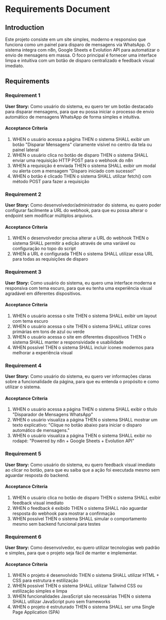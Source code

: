 # Requirements Document

## Introduction

Este projeto consiste em um site simples, moderno e responsivo que funciona como um painel para disparo de mensagens via WhatsApp. O sistema integra com n8n, Google Sheets e Evolution API para automatizar o envio de mensagens em massa. O foco principal é fornecer uma interface limpa e intuitiva com um botão de disparo centralizado e feedback visual imediato.

## Requirements

### Requirement 1

**User Story:** Como usuário do sistema, eu quero ter um botão destacado para disparar mensagens, para que eu possa iniciar o processo de envio automático de mensagens WhatsApp de forma simples e intuitiva.

#### Acceptance Criteria

1. WHEN o usuário acessa a página THEN o sistema SHALL exibir um botão "Disparar Mensagens" claramente visível no centro da tela ou painel lateral
2. WHEN o usuário clica no botão de disparo THEN o sistema SHALL enviar uma requisição HTTP POST para o webhook do n8n
3. WHEN a requisição é enviada THEN o sistema SHALL exibir um modal ou alerta com a mensagem "Disparo iniciado com sucesso!"
4. WHEN o botão é clicado THEN o sistema SHALL utilizar fetch() com método POST para fazer a requisição

### Requirement 2

**User Story:** Como desenvolvedor/administrador do sistema, eu quero poder configurar facilmente a URL do webhook, para que eu possa alterar o endpoint sem modificar múltiplos arquivos.

#### Acceptance Criteria

1. WHEN o desenvolvedor precisa alterar a URL do webhook THEN o sistema SHALL permitir a edição através de uma variável ou configuração no topo do script
2. WHEN a URL é configurada THEN o sistema SHALL utilizar essa URL para todas as requisições de disparo

### Requirement 3

**User Story:** Como usuário do sistema, eu quero uma interface moderna e responsiva com tema escuro, para que eu tenha uma experiência visual agradável em diferentes dispositivos.

#### Acceptance Criteria

1. WHEN o usuário acessa o site THEN o sistema SHALL exibir um layout com tema escuro
2. WHEN o usuário acessa o site THEN o sistema SHALL utilizar cores primárias em tons de azul ou verde
3. WHEN o usuário acessa o site em diferentes dispositivos THEN o sistema SHALL manter a responsividade e usabilidade
4. WHEN possível THEN o sistema SHALL incluir ícones modernos para melhorar a experiência visual

### Requirement 4

**User Story:** Como usuário do sistema, eu quero ver informações claras sobre a funcionalidade da página, para que eu entenda o propósito e como utilizar o sistema.

#### Acceptance Criteria

1. WHEN o usuário acessa a página THEN o sistema SHALL exibir o título "Disparador de Mensagens WhatsApp"
2. WHEN o usuário visualiza a página THEN o sistema SHALL mostrar um texto explicativo: "Clique no botão abaixo para iniciar o disparo automático de mensagens."
3. WHEN o usuário visualiza a página THEN o sistema SHALL exibir no rodapé: "Powered by n8n + Google Sheets + Evolution API"

### Requirement 5

**User Story:** Como usuário do sistema, eu quero feedback visual imediato ao clicar no botão, para que eu saiba que a ação foi executada mesmo sem aguardar resposta do backend.

#### Acceptance Criteria

1. WHEN o usuário clica no botão de disparo THEN o sistema SHALL exibir feedback visual imediato
2. WHEN o feedback é exibido THEN o sistema SHALL não aguardar resposta do webhook para mostrar a confirmação
3. WHEN possível THEN o sistema SHALL simular o comportamento mesmo sem backend funcional para testes

### Requirement 6

**User Story:** Como desenvolvedor, eu quero utilizar tecnologias web padrão e simples, para que o projeto seja fácil de manter e implementar.

#### Acceptance Criteria

1. WHEN o projeto é desenvolvido THEN o sistema SHALL utilizar HTML + CSS para estrutura e estilização
2. WHEN possível THEN o sistema SHALL utilizar Tailwind CSS ou estilização simples e limpa
3. WHEN funcionalidades JavaScript são necessárias THEN o sistema SHALL utilizar JavaScript puro sem frameworks
4. WHEN o projeto é estruturado THEN o sistema SHALL ser uma Single Page Application (SPA)